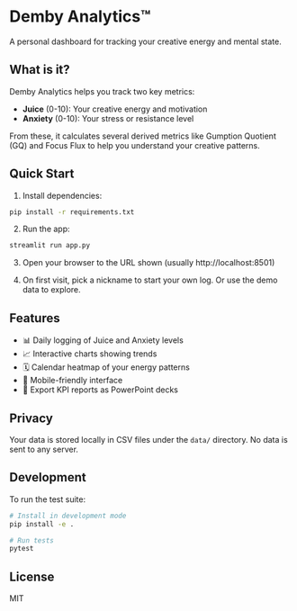 # Demby Analytics™

A personal dashboard for tracking your creative energy and mental state. 

## What is it?

Demby Analytics helps you track two key metrics:
- **Juice** (0-10): Your creative energy and motivation
- **Anxiety** (0-10): Your stress or resistance level

From these, it calculates several derived metrics like Gumption Quotient (GQ) and Focus Flux to help you understand your creative patterns.

## Quick Start

1. Install dependencies:
```bash
pip install -r requirements.txt
```

2. Run the app:
```bash
streamlit run app.py
```

3. Open your browser to the URL shown (usually http://localhost:8501)

4. On first visit, pick a nickname to start your own log. Or use the demo data to explore.

## Features

- 📊 Daily logging of Juice and Anxiety levels
- 📈 Interactive charts showing trends
- 🗓️ Calendar heatmap of your energy patterns
- 📱 Mobile-friendly interface
- 📑 Export KPI reports as PowerPoint decks

## Privacy

Your data is stored locally in CSV files under the `data/` directory. No data is sent to any server.

## Development

To run the test suite:

```bash
# Install in development mode
pip install -e .

# Run tests
pytest
```

## License

MIT